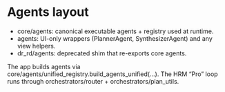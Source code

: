 # Agents layout
- core/agents: canonical executable agents + registry used at runtime.
- agents: UI-only wrappers (PlannerAgent, SynthesizerAgent) and any view helpers.
- dr_rd/agents: deprecated shim that re-exports core agents.

The app builds agents via core/agents/unified_registry.build_agents_unified(...). The HRM “Pro” loop runs through orchestrators/router + orchestrators/plan_utils.
